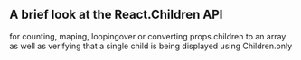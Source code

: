 ## A brief look at the React.Children API
for counting, maping, loopingover or converting props.children to an array as well as verifying that a single child is being displayed using Children.only
